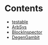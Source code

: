 

# Contents
- [testable](/src/testable)
- [ArbSys](ArbSys.sol/interface.ArbSys.md)
- [BlockInspector](BlockInspector.sol/contract.BlockInspector.md)
- [DegenGambit](DegenGambit.sol/contract.DegenGambit.md)
